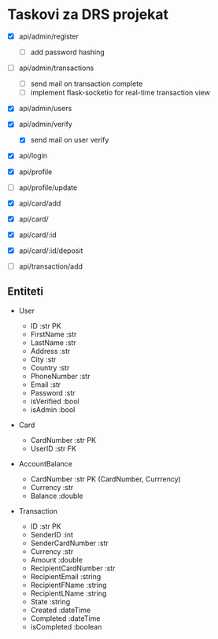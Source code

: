 # Taskovi za DRS projekat



 - [X] api/admin/register
    - [ ] add password hashing
 - [ ] api/admin/transactions
    - [ ] send mail on transaction complete
    - [ ] implement flask-socketio for real-time transaction view
 - [X] api/admin/users
 - [X] api/admin/verify
    - [X] send mail on user verify
 - [X] api/login
 - [X] api/profile
 - [ ] api/profile/update
 - [X] api/card/add
 - [X] api/card/
 - [X] api/card/:id
 - [X] api/card/:id/deposit
 - [ ] api/transaction/add
 


## Entiteti

 - User
   - ID             :str PK
   - FirstName      :str
   - LastName       :str
   - Address        :str
   - City           :str
   - Country        :str
   - PhoneNumber    :str
   - Email          :str
   - Password       :str
   - isVerified     :bool
   - isAdmin        :bool


 - Card
   - CardNumber     :str PK
   - UserID         :str FK


 - AccountBalance
   - CardNumber     :str PK (CardNumber, Currrency)
   - Currency       :str 
   - Balance        :double

 - Transaction
   - ID                     :str PK
   - SenderID               :int 
   - SenderCardNumber       :str 
   - Currency               :str
   - Amount                 :double
   - RecipientCardNumber    :str
   - RecipientEmail         :string
   - RecipientFName         :string
   - RecipientLName         :string
   - State                  :string
   - Created                :dateTime
   - Completed              :dateTime
   - isCompleted            :boolean
